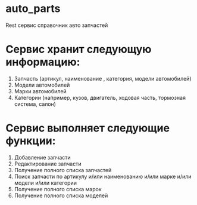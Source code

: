# auto_parts
Rest сервис справочник авто запчастей
# Сервис хранит следующую информацию:
  1. Запчасть (артикул, наименование , категория, модели автомобилей) 
  2. Модели автомобилей
  3. Марки автомобилей
  4. Категории (например, кузов, двигатель, ходовая часть, тормозная система, салон) 
# Сервис выполняет следующие функции: 
  1. Добавление запчасти
  2. Редактирование запчасти 
  3. Получение полного списка запчастей 
  4. Поиск запчасти по артикулу и/или наименованию и/или марке и/или модели и/или категории 
  5. Получение полного списка марок
  6. Получение полного списка моделей 
